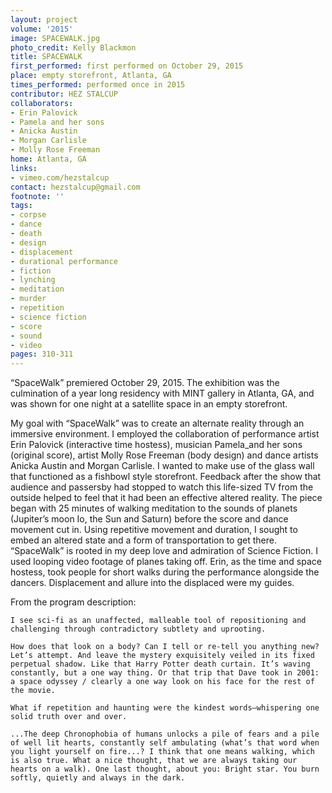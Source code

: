 ```yaml
---
layout: project
volume: '2015'
image: SPACEWALK.jpg
photo_credit: Kelly Blackmon
title: SPACEWALK
first_performed: first performed on October 29, 2015
place: empty storefront, Atlanta, GA
times_performed: performed once in 2015
contributor: HEZ STALCUP
collaborators:
- Erin Palovick
- Pamela and her sons
- Anicka Austin
- Morgan Carlisle
- Molly Rose Freeman
home: Atlanta, GA
links:
- vimeo.com/hezstalcup
contact: hezstalcup@gmail.com
footnote: ''
tags:
- corpse
- dance
- death
- design
- displacement
- durational performance
- fiction
- lynching
- meditation
- murder
- repetition
- science fiction
- score
- sound
- video
pages: 310-311
---
```


“SpaceWalk” premiered October 29, 2015. The exhibition was the culmination of a year long residency with MINT gallery in Atlanta, GA, and was shown for one night at a satellite space in an empty storefront.

My goal with “SpaceWalk” was to create an alternate reality through an immersive environment. I employed the collaboration of performance artist Erin Palovick (interactive time hostess), musician Pamela_and her sons (original score), artist Molly Rose Freeman (body design) and dance artists Anicka Austin and Morgan Carlisle. I wanted to make use of the glass wall that functioned as a fishbowl style storefront. Feedback after the show that audience and passersby had stopped to watch this life-sized TV from the outside helped to feel that it had been an effective altered reality. The piece began with 25 minutes of walking meditation to the sounds of planets (Jupiter’s moon Io, the Sun and Saturn) before the score and dance movement cut in. Using repetitive movement and duration, I sought to embed an altered state and a form of transportation to get there. “SpaceWalk” is rooted in my deep love and admiration of Science Fiction. I used looping video footage of planes taking off. Erin, as the time and space hostess, took people for short walks during the performance alongside the dancers. Displacement and allure into the displaced were my guides.

From the program description:

	I see sci-fi as an unaffected, malleable tool of repositioning and challenging through contradictory subtlety and uprooting.

	How does that look on a body? Can I tell or re-tell you anything new? Let’s attempt. And leave the mystery exquisitely veiled in its fixed perpetual shadow. Like that Harry Potter death curtain. It’s waving constantly, but a one way thing. Or that trip that Dave took in 2001: a space odyssey / clearly a one way look on his face for the rest of the movie.

	What if repetition and haunting were the kindest words—whispering one solid truth over and over.

	...The deep Chronophobia of humans unlocks a pile of fears and a pile of well lit hearts, constantly self ambulating (what’s that word when you light yourself on fire...? I think that one means walking, which is also true. What a nice thought, that we are always taking our hearts on a walk). One last thought, about you: Bright star. You burn softly, quietly and always in the dark.
